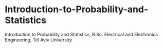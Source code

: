 # Introduction-to-Probability-and-Statistics
Introduction to Probability and Statistics, B.Sc. Electrical and Electronics Engineering, Tel Aviv University
